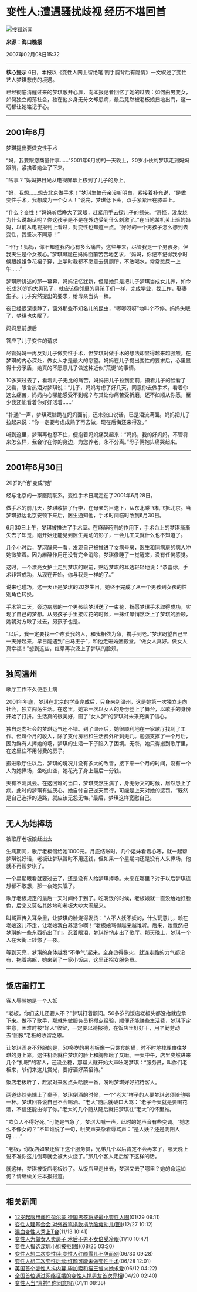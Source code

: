 # 变性人:遭遇骚扰歧视 经历不堪回首

![搜狐新闻](https://news.sohu.com/images/20061223/sub_1.gif)

**来源：海口晚报**

2007年02月08日15:32 

---

**核心提示** 6日，本报以《变性人网上留绝笔 割手腕背后有隐情》一文叙述了变性艺人梦琪悲伤的境遇。

已经彻底清醒过来的梦琪敞开心扉，向本报记者回忆了她的过去：如何由男变女，如何独立闯荡社会，独在他乡身无分文却患病，最后竟然被老板娘扫地出门，这一切都让她铭记于心。

---

## 2001年6月

梦琪提出要做变性手术

“妈，我要跟您商量件事……”2001年6月初的一天晚上，20岁小伙刘梦琪走到妈妈跟前，紧挨着她坐了下来。

“啥事？”妈妈把目光从电视屏幕上移到了儿子的身上。

“妈，我想……想去北京做手术！”梦琪生怕母亲没听明白，紧接着补充说，“是做变性手术，我想成为一个女人！”说完，梦琪低下头，双手紧紧压在膝盖上。

“什么？变性！”妈妈听后睁大了双眼，赶紧用手去探儿子的额头。“奇怪，没发烧为什么说胡话呢？你这孩子是不是在外边受到什么刺激了。”在当地某机关上班的妈妈，以前从电视报刊上看过，对变性也知道一点。“好好的一个男孩子怎么想到去变性，我坚决不同意！”

“不行！妈妈，你不知道我内心有多么痛苦。这些年来，尽管我是一个男孩身，但我天生是个女孩心。”梦琪蹲跪在妈妈面前苦苦地乞求，“妈妈，你记不记得我小时候跟姐姐争花裙子穿，上学时我都不愿意去男厕所，不敢喝水，常常憋尿一上午……”

梦琪所讲述的那一幕幕，妈妈记忆犹新，但是她只是把儿子梦琪当成女儿养，如今长成20岁的大男孩了，就应该像邻里的男孩子们一样，完成学业，找工作，娶妻生子。儿子突然提出的要求，给母亲当头一棒。

夜已经很深很静了，窗外那些不知名儿的昆虫，“唧唧呀呀”地叫个不停。妈妈失眠了，梦琪也失眠了。

妈妈思前想后

答应了儿子变性的请求

尽管妈妈一再反对儿子做变性手术，但梦琪对做手术的想法却显得越来越强烈。在梦琪的内心深处，做女人才是最大的愿望。妈妈在儿子提出变性的要求后，心里显得十分矛盾，她真的不愿意儿子做这种近似“荒诞”的事情。

10多天过去了，看着儿子无比的痛苦，妈妈把儿子拉到面前，摸着儿子的脸看了又看，眼含热泪对梦琪说：“儿子，妈妈考虑了好几天，同意你去做手术。看着你这么痛苦，妈妈内心哪能感受不到呢？与其让你痛苦受折磨，还不如顺从你愿，至少我还能看着你好好活着……”

“扑通”一声，梦琪双膝跪在妈妈面前，还未张口说话，已是泪流满面。妈妈把儿子拉起来说：“你一定要考虑成熟了再去做，现在后悔还来得及。”

听到这里，梦琪再也忍不住，便抱着妈妈痛哭起来：“妈妈，我的好妈妈，不管将来怎么样，我会守在你的身边，为您养老，永不分离。”母子俩抱头痛哭起来。

---

## 2001年6月30日

20岁的“他”变成“她”

经与北京的一家医院联系，变性手术日期定在了2001年6月28日。

做手术的前几天，梦琪收拾了行李，在母亲的目送下，从东北乘飞机飞抵北京。当梦琪抵达北京安顿下来后，医生通知他，手术时间临时改到6月30日。

6月30日上午，梦琪被推进了手术室。在麻醉药剂的作用下，手术台上的梦琪渐渐失去了知觉，刚开始还能见到医生晃动的影子，一会儿工夫就什么也不知道了。

几个小时后，梦琪醒来一看，发现自己被推进了女病号房，医生和同病房的病人冲她微笑着。因为麻醉作用还没有完全消除，梦琪像睡了一觉醒来，没有任何感觉。

这时，一个漂亮女护士走到梦琪的跟前，贴近梦琪的耳边轻轻地说：“恭喜你，手术非常成功，从现在开始，你与我是一样的了。”

说来也碰巧，这一天正是梦琪的20岁生日，她终于完成了从一个男孩到女孩的性别角色转换。

手术第二天，旁边病房的一个男孩给梦琪送了一束花，祝愿梦琪手术取得成功，实现了自己的梦想。从男孩子手里接过花的时候，一抹红晕悄然泛上了梦琪的脸颊，她朝对方瞅了过去，男孩子也是。

“以后，我一定要找一个疼爱我的人，和我相依为命，携手到老。”梦琪盼望自己早一天好起来，早日能遇到“白马王子”，和他走进婚姻殿堂。“做女人真好。做女人真幸福！”想到这些，红晕再次泛上了梦琪的脸颊。

---

## 独闯温州

歌厅工作不久便患上病

2001年年底，梦琪在北京的学业完成后，只身来到温州，这是她第一次独立走向社会，独立闯荡生活。在这里，她第一次以女人的身份登上了舞台，以歌手的身份开始了打拼。生活真的很美好，圆了“女人梦“的梦琪对未来充满了信心。

独自走向社会的梦琪运气还不错。到了温州后，她很顺利地在一家歌厅找到了工作。但每个月的收入，除了支付房租和生活费外所剩无几。勉强支撑了一个月后，因为鲜有人捧她的场，梦琪的生活一下子陷入了困境。无奈，她只得搬到歌厅里，在这里住不用付费的房子。

搬进歌厅住以后，梦琪的境况并没有多大的改善，接下来一个月的时间，没有一个人为她捧场，坐吃山空，她花光了身上最后一分钱。

天有不测风云。在这困难的当口，梦琪突然生病了，身无分文的时候，居然患上了病。此时的梦琪有些灰心，她自忖自己逆天而行，可能是上天对她的惩罚。“既然是自己选择的道路，就应该无怨无悔。”最后，梦琪这样宽慰自己。

---

## 无人为她捧场

被歌厅老板娘赶出去

生病期间，歌厅老板借给她1000元。月底结账时，几个姐妹看着心寒，就一起帮梦琪说好话，老板让梦琪暂时不用还钱，但如果一个星期内还是没有人来捧场，他就不再帮梦琪了。

一个星期眼看就要过去了，还是没有人给梦琪捧场。未来在哪里？对于以后梦琪连想都不敢想，那一夜她失眠了。

歌厅老板规定的最后一天时间终于到了。吃晚饭的时候，老板娘就一直没给她好脸色，后来又莫名其妙地和老板大吵大闹起来。

叫骂声传入耳朵里，让梦琪的脸烧得发烫：“人不人妖不妖的，什么玩意儿，赖在老娘这儿不走，让老娘我白养活你啊！”老板娘骂得越来越难听。后来，她竟然把梦琪的一些东西扔出了门。忍着眼泪，梦琪悄悄走出了歌厅。那天晚上，梦琪一个人在大街上转悠了一夜。

等到天亮，梦琪的身体越发“不争气”起来，全身烫得像火，就连走路的力气都没有，拖着病躯，她来到了一家小饭店，这里正招女服务员。

---

## 饭店里打工

客人辱骂她是一个人妖

“老板，你们这儿还要人不？”梦琪打着颤问。50多岁的饭店老板头都没抬就应承下来。做不了歌手，那就先做服务员积攒点经验，顺便还能赚些生活费，梦琪下定主意，困难时被“好人”收留，一定要以德报德，在饭店里好好干，用辛勤劳动去“回报”老板的收留之恩。

让梦琪浑身不舒服的是，50多岁的男老板像一只馋食的猫，时不时地找理由往梦琪的身上靠，逮住机会就往梦琪的脸上和胸部瞅了又瞅。一天中午，店里突然进来几个“扎眼”的客人，还没坐稳，那帮人就开始大声吆喝梦琪：“服务员，叫你们老板来，爷们来这儿赏光，要好酒好菜招待。”

饭店老板听了，赶紧对来客点头哈腰一番，吩咐梦琪好好招待客人。

两道热炒先端上了桌子，梦琪倒酒的时候，一个“老大”样子的人要梦琪必须陪他喝一杯。梦琪回答说自己不会喝酒。“老大”随后就破口大骂：“老子今天就是要喝花酒，不信还能由得了你。”老大的几个随从随后就把梦琪往“老大”的怀里推。

“欺负人不得好死。”可能是气急了，梦琪大喊一声，此时的她声音有些变调。“她怎么不像女的？”不知谁说了一句，哄笑声夹杂着辱骂声：“是人妖？还是阴阳人呀……”

“老板，你饭店如果还留下这个服务员，兄弟几个以后肯定不会再来了，哪天晚上说不准你这儿倒霉就会被大火烧了。”那几个客人走后留下这样的话。

就这样，梦琪被饭店老板炒了。从饭店里走出去，梦琪又去了哪里？她的命运如何？请继续关注本报报道。

---

## 相关新闻

- [12岁起服用雌性荷尔蒙 德国男孩将成最小变性人图](https://news.sohu.com/20070129/n247900568.shtml)(01/29 09:11)
- [变性人建基金会 对外首笔捐款捐助脑瘫幼儿(图)](https://news.sohu.com/20061227/n247289924.shtml)(12/27 10:12)
- [混血变性人秀上T台](https://news.sohu.com/20061113/n246349333.shtml)(11/13 10:41)
- [变性人为做女人卖房子 术后不男不女倍受冷眼](https://news.sohu.com/20061110/n246309946.shtml)(11/10 10:47)
- [变性人报选深圳小姐被拒(图)](https://news.sohu.com/20060825/n244983976.shtml)(08/25 03:20)
- [变性人想二次变性续:变性人红颜雪儿不辞而别](https://news.sohu.com/20060630/n244020505.shtml)(06/30 09:28)
- [变性人想二次变性后续:红颜可能未做变性手术](https://news.sohu.com/20060628/n243984274.shtml)(06/28 12:01)
- [英国首个变性人抖内幕 毕加索和猫王曾向她求爱](https://news.sohu.com/20060612/n243677247.shtml)(06/12 04:22)
- [全国首位通过网络征婚的变性人携男友首次亮相](https://news.sohu.com/20060420/n242895724.shtml)(04/20 02:40)
- [变性人当“喜神” 你同意吗?](https://news.sohu.com/20060111/n241375142.shtml)(01/11 08:38)